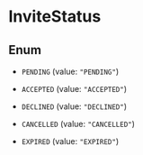 

# InviteStatus

## Enum


* `PENDING` (value: `"PENDING"`)

* `ACCEPTED` (value: `"ACCEPTED"`)

* `DECLINED` (value: `"DECLINED"`)

* `CANCELLED` (value: `"CANCELLED"`)

* `EXPIRED` (value: `"EXPIRED"`)



